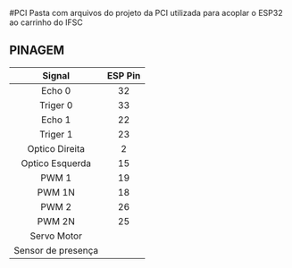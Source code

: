 #PCI
Pasta com arquivos do projeto da PCI utilizada para acoplar o ESP32 ao carrinho do IFSC

## PINAGEM
|Signal|ESP Pin|
|:-:|:-:|
|Echo 0|32|
|Triger 0|33|
|Echo 1|22|
|Triger 1|23|
|Optico Direita|2|
|Optico Esquerda|15|
|PWM 1|19|
|PWM 1N|18|
|PWM 2|26|
|PWM 2N|25|
|Servo Motor||
|Sensor de presença||
